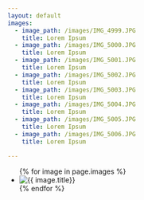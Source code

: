 ```yaml
---
layout: default
images:
  - image_path: /images/IMG_4999.JPG
    title: Lorem Ipsum
  - image_path: /images/IMG_5000.JPG
    title: Lorem Ipsum
  - image_path: /images/IMG_5001.JPG
    title: Lorem Ipsum
  - image_path: /images/IMG_5002.JPG
    title: Lorem Ipsum
  - image_path: /images/IMG_5003.JPG
    title: Lorem Ipsum
  - image_path: /images/IMG_5004.JPG
    title: Lorem Ipsum
  - image_path: /images/IMG_5005.JPG
    title: Lorem Ipsum
  - image_path: /images/IMG_5006.JPG
    title: Lorem Ipsum

---
```


<ul class="photo-gallery">
  {% for image in page.images %}
    <li><img src="{{ image.image_path }}" alt="{{ image.title}}"/></li>
  {% endfor %}
</ul>
